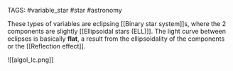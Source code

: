 TAGS: #variable_star #star #astronomy 

These types of variables are eclipsing [[Binary star system]]s, where the 2 components are slightly [[Ellipsoidal stars (ELL)]]. The light curve between eclipses is basically **flat**, a result from the ellipsoidality of the components or the [[Reflection effect]]. 

![[algol_lc.png]]
